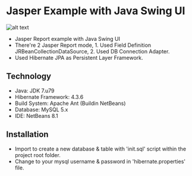 # Jasper Example with Java Swing UI #
![alt text](http://i.imgur.com/m2VbdOZ.png)

- Jasper Report example with Java Swing UI
- There're 2 Jasper Report mode, 1. Used Field Definition JRBeanCollectionDataSource, 2. Used DB Connection Adapter.
- Used Hibernate JPA as Persistent Layer Framework.

## Technology ##
- Java: JDK 7.u79
- Hibernate Framework: 4.3.6
- Build System: Apache Ant (Buildin NetBeans)
- Database: MySQL 5.x
- IDE: NetBeans 8.1

## Installation ##
- Import to create a new database & table with 'init.sql' script within the project root folder.
- Change to your mysql username & password in 'hibernate.properties' file.
